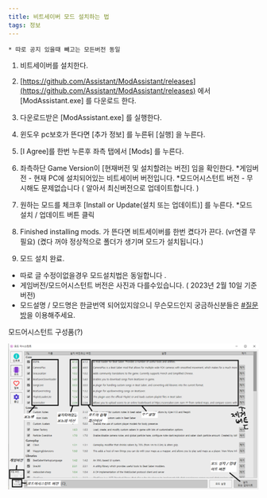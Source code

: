 ```yaml
---
title: 비트세이버 모드 설치하는 법
tags: 정보
---
```


```
* 따로 공지 있을때 빼고는 모든버전 동일
```

1. 비트세이버를 설치한다.

2. [https://github.com/Assistant/ModAssistant/releases](https://github.com/Assistant/ModAssistant/releases) 에서 [ModAssistant.exe] 를 다운로드 한다.

3. 다운로드받은 [ModAssistant.exe] 를 실행한다.

4. 윈도우 pc보호가 뜬다면 [추가 정보] 를 누른뒤 [실행] 을 누른다.

5. [I Agree]를 한번 누른후 좌측 탭에서 [Mods] 를 누른다.

6. 좌측하단 Game Version이 [현재버전 및 설치할려는 버전] 임을 확인한다.
*게임버전 - 현재 PC에 설치되어있는 비트세이버 버전입니다.
*모드어시스턴트 버전 - 무시해도 문제없습니다 
( 알아서 최신버전으로 업데이트합니다. )

7. 원하는 모드를 체크후 [Install or Update(설치 또는 업데이트)] 를 누른다. 
*모드 설치 / 업데이트 버튼 클릭

8. Finished installing mods. 가 뜬다면 비트세이버를 한번 켰다가 끈다. (vr연결 무필요) (켰다 꺼야 정상적으로 폴더가 생기며 모드가 설치됩니다.)

9.  모드 설치 완료.

* 따로 글 수정이없을경우 모드설치법은 동일합니다 .
* 게임버전/모드어시스턴트 버전은 사진과 다를수있습니다. 
( 2023년 2월 10일 기준 버전)
* 모드설명 / 모드명은 한글번역 되어있지않으니 무슨모드인지 궁금하신분들은
  [#질문방](https://discord.gg/SEFBZrG)을 이용해주세요.

모드어시스턴트 구성품(?)

![](/img/information/1.png)